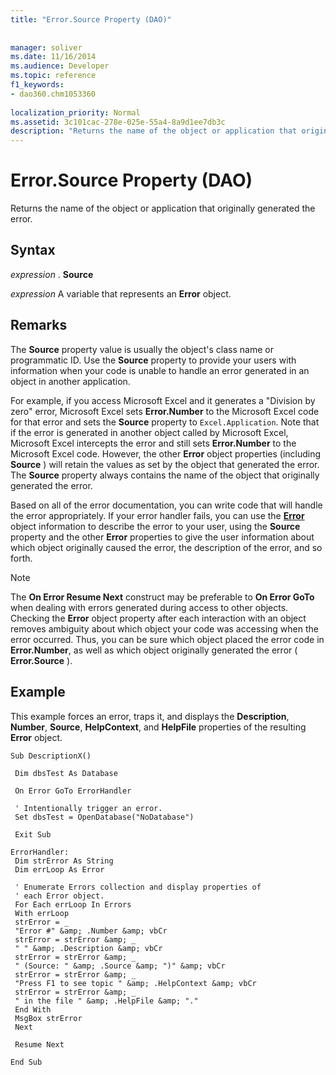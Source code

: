 ```yaml
---
title: "Error.Source Property (DAO)"
 
 
manager: soliver
ms.date: 11/16/2014
ms.audience: Developer
ms.topic: reference
f1_keywords:
- dao360.chm1053360
  
localization_priority: Normal
ms.assetid: 3c101cac-278e-025e-55a4-8a9d1ee7db3c
description: "Returns the name of the object or application that originally generated the error."
---
```


# Error.Source Property (DAO)

Returns the name of the object or application that originally generated the error.
  
## Syntax

 *expression*  . **Source**
  
 *expression*  A variable that represents an **Error** object. 
  
## Remarks

The **Source** property value is usually the object's class name or programmatic ID. Use the **Source** property to provide your users with information when your code is unable to handle an error generated in an object in another application. 
  
For example, if you access Microsoft Excel and it generates a "Division by zero" error, Microsoft Excel sets **Error.Number** to the Microsoft Excel code for that error and sets the **Source** property to  `Excel.Application`. Note that if the error is generated in another object called by Microsoft Excel, Microsoft Excel intercepts the error and still sets **Error.Number** to the Microsoft Excel code. However, the other **Error** object properties (including **Source** ) will retain the values as set by the object that generated the error. The **Source** property always contains the name of the object that originally generated the error. 
  
Based on all of the error documentation, you can write code that will handle the error appropriately. If your error handler fails, you can use the **[Error](error-object-dao.md)** object information to describe the error to your user, using the **Source** property and the other **Error** properties to give the user information about which object originally caused the error, the description of the error, and so forth. 
  
> [!NOTE]
> The **On Error Resume Next** construct may be preferable to **On Error GoTo** when dealing with errors generated during access to other objects. Checking the **Error** object property after each interaction with an object removes ambiguity about which object your code was accessing when the error occurred. Thus, you can be sure which object placed the error code in **Error.Number**, as well as which object originally generated the error ( **Error.Source** ). 
  
## Example

This example forces an error, traps it, and displays the **Description**, **Number**, **Source**, **HelpContext**, and **HelpFile** properties of the resulting **Error** object. 
  
```
Sub DescriptionX() 
 
 Dim dbsTest As Database 
 
 On Error GoTo ErrorHandler 
 
 ' Intentionally trigger an error. 
 Set dbsTest = OpenDatabase("NoDatabase") 
 
 Exit Sub 
 
ErrorHandler: 
 Dim strError As String 
 Dim errLoop As Error 
 
 ' Enumerate Errors collection and display properties of 
 ' each Error object. 
 For Each errLoop In Errors 
 With errLoop 
 strError = _ 
 "Error #" &amp; .Number &amp; vbCr 
 strError = strError &amp; _ 
 " " &amp; .Description &amp; vbCr 
 strError = strError &amp; _ 
 " (Source: " &amp; .Source &amp; ")" &amp; vbCr 
 strError = strError &amp; _ 
 "Press F1 to see topic " &amp; .HelpContext &amp; vbCr 
 strError = strError &amp; _ 
 " in the file " &amp; .HelpFile &amp; "." 
 End With 
 MsgBox strError 
 Next 
 
 Resume Next 
 
End Sub
```


